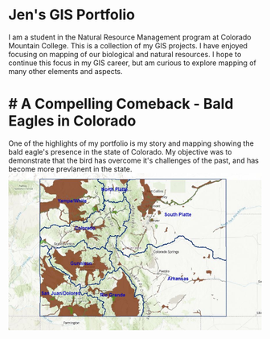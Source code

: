 # Jen's GIS Portfolio

I am a student in the Natural Resource Management program at Colorado Mountain College.  This is a collection of my GIS projects.  I have enjoyed focusing on mapping of our biological and natural resources.  I hope to continue this focus in my GIS career, but am curious to explore mapping of many other elements and aspects.   
# #  A Compelling Comeback - Bald Eagles in Colorado
One of the highlights of my portfolio is my story and mapping showing the bald eagle's presence in the state of Colorado.  My objective was to demonstrate that the bird has overcome it's challenges of the past, and has become more prevlanent in the state.  
![BaldEagle](BaldEagleMap.jpg)
